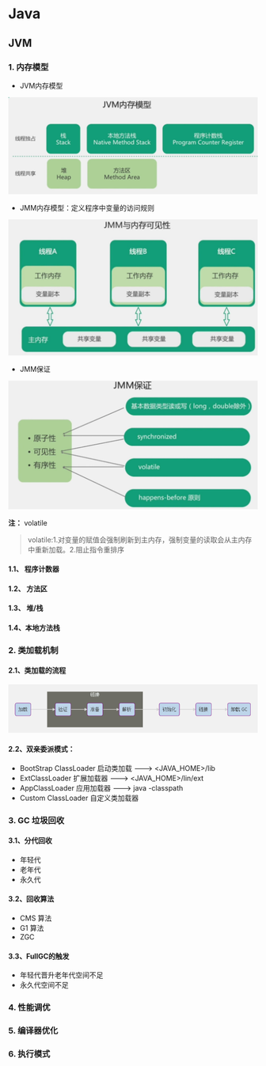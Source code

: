 # Java

## JVM

### 1. 内存模型

- JVM内存模型

![JVM内存模型](img/jvm_01.jpg 'JVM内存模型')

- JMM内存模型：定义程序中变量的访问规则

![JVM内存模型](img/jvm_02.jpg 'JVM内存模型')

- JMM保证

![JVM内存模型](img/jvm_03.jpg 'JVM内存模型')

**注：** volatile

> volatile:1.对变量的赋值会强制刷新到主内存，强制变量的读取会从主内存中重新加载。2.阻止指令重排序
  
#### 1.1、 程序计数器

#### 1.2、 方法区

#### 1.3、 堆/栈

#### 1.4、本地方法栈

### 2. 类加载机制

#### 2.1、类加载的流程

![类加载](img/jvm_04.png '类加载流程')

#### 2.2、双亲委派模式：

- BootStrap ClassLoader 启动类加载 --->  <JAVA_HOME>/lib
- ExtClassLoader 扩展加载器  --->  <JAVA_HOME>/lin/ext
- AppClassLoader 应用加载器   --->   java -classpath
- Custom ClassLoader 自定义类加载器

### 3. GC 垃圾回收

#### 3.1、分代回收

- 年轻代
- 老年代
- 永久代

#### 3.2、回收算法

- CMS 算法
- G1 算法
- ZGC

#### 3.3、FullGC的触发

- 年轻代晋升老年代空间不足
- 永久代空间不足

### 4. 性能调优

### 5. 编译器优化

### 6. 执行模式